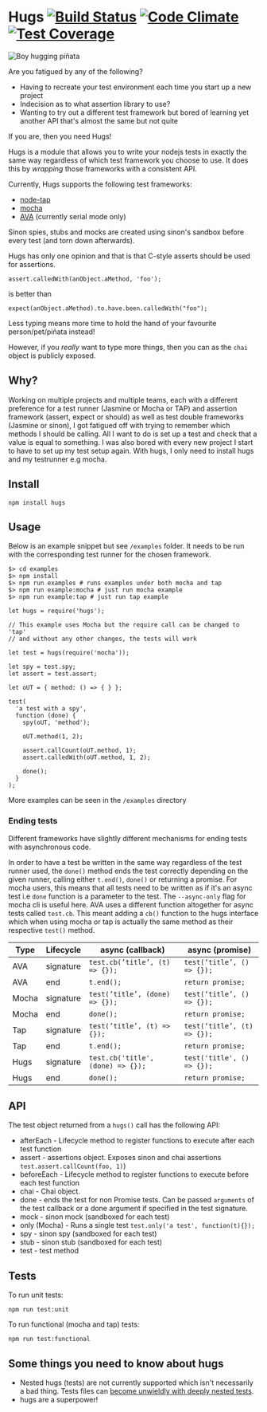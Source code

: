 # Hugs [![Build Status](https://travis-ci.org/lawrencec/hugs.svg?branch=master)](https://travis-ci.org/lawrencec/hugs) [![Code Climate](https://codeclimate.com/github/lawrencec/hugs/badges/gpa.svg)](https://codeclimate.com/github/lawrencec/hugs) [![Test Coverage](https://codeclimate.com/github/lawrencec/hugs/badges/coverage.svg)](https://codeclimate.com/github/lawrencec/hugs/coverage)

 ![Boy hugging piñata](https://i.giphy.com/SKElG8dQWhPdS.gif)

Are you fatigued by any of the following?

- Having to recreate your test environment each time you start up a new project
- Indecision as to what assertion library to use?
- Wanting to try out a different test framework but bored of learning yet another API that's almost the same but not quite

If you are, then you need Hugs!

Hugs is a module that allows you to write your nodejs tests in exactly the same way regardless of which test framework you choose to use.
It does this by *wrapping* those frameworks with a consistent API.

Currently, Hugs supports the following test frameworks:

- [node-tap](http://www.node-tap.org/)
- [mocha](https://mochajs.org/)
- [AVA](https://github.com/avajs/ava) (currently serial mode only)

Sinon spies, stubs and mocks are created using sinon's sandbox before every test (and torn down afterwards).

Hugs has only one opinion and that is that C-style asserts should be used for assertions.

```
assert.calledWith(anObject.aMethod, 'foo');
```

is better than

```
expect(anObject.aMethod).to.have.been.calledWith("foo");
```

Less typing means more time to hold the hand of your favourite person/pet/piñata instead!

However, if you *really* want to type more things, then you can as the `chai` object is publicly exposed.

## Why?

Working on multiple projects and multiple teams, each with a different preference for a test runner (Jasmine or Mocha or TAP) and assertion framework (assert, expect or should) as well as test double frameworks (Jasmine or sinon), I got fatigued off with trying to remember which methods I should be calling.
All I want to do is set up a test and check that a value is equal to something. I was also bored with every new project I start to have to set up my test setup again. With hugs, I only need to install hugs and my testrunner e.g mocha.


## Install

```
npm install hugs
```

## Usage

Below is an example snippet but see `/examples` folder. It needs to be run with the corresponding test runner for the chosen framework.

```
$> cd examples
$> npm install
$> npm run examples # runs examples under both mocha and tap
$> npm run example:mocha # just run mocha example
$> npm run example:tap # just run tap example
```

```
let hugs = require('hugs');

// This example uses Mocha but the require call can be changed to 'tap'
// and without any other changes, the tests will work

let test = hugs(require('mocha'));

let spy = test.spy;
let assert = test.assert;

let oUT = { method: () => { } };

test(
  'a test with a spy',
  function (done) {
    spy(oUT, 'method');

    oUT.method(1, 2);

    assert.callCount(oUT.method, 1);
    assert.calledWith(oUT.method, 1, 2);

    done();
  }
);

```

More examples can be seen in the `/examples` directory

### Ending tests

Different frameworks have slightly different mechanisms for ending tests with asynchronous code.

In order to have a test be written in the same way regardless of the test runner used, the `done()` method ends the test correctly depending on the given runner, calling either `t.end()`, `done()` or returning a promise.
For mocha users, this means that all tests need to be written as if it's an async test i.e `done` function is a parameter to the test. The `--async-only` flag for mocha cli is useful here.
AVA uses a different function altogether for async tests called `test.cb`. This meant adding a `cb()` function to the hugs interface which when using mocha or tap is actually the same method as their respective `test()` method.
 

| Type    | Lifecycle | async (callback)                    | async (promise)                            |
|---------|-----------|-------------------------------------|--------------------------------------------|
| AVA     | signature | `test.cb(’title’, (t) => {});`      | `test(‘title’, () => {});`                 |
| AVA     | end       | `t.end();`                          | `return promise;`                          |
| Mocha   | signature | `test(’title’, (done) => {});`      | `test(‘title’, () => {});`                 |
| Mocha   | end       | `done();`                           | `return promise;`                          |
| Tap     | signature | `test(’title’, (t) => {});`         | `test(‘title’, (t) => {});`                |
| Tap     | end       | `t.end();`                          | `return promise;`                          |
| Hugs    | signature | `test.cb('title', (done) => {});`      | `test('title', () => {});`                 |
| Hugs    | end       | `done();`                           | `return promise;`                          |


## API

The test object returned from a `hugs()` call has the following API:

- afterEach - Lifecycle method to register functions to execute after each test function
- assert - assertions object. Exposes sinon and chai assertions `test.assert.callCount(foo, 1)`)
- beforeEach - Lifecycle method to register functions to execute before each test function
- chai - Chai object.
- done - ends the test for non Promise tests. Can be passed `arguments` of the test callback or a done argument if specified in the test signature.  
- mock - sinon mock (sandboxed for each test)
- only (Mocha) - Runs a single test `test.only('a test', function(t){});`
- spy - sinon spy (sandboxed for each test)
- stub - sinon stub (sandboxed for each test)
- test -  test method

## Tests

To run unit tests:

```
npm run test:unit
```

To run functional (mocha and tap) tests:

```
npm run test:functional
```

## Some things you need to know about hugs
- Nested hugs (tests) are not currently supported which isn't necessarily a bad thing. Tests files can [become unwieldly with deeply nested tests](https://www.briefs.fm/3-minutes-with-kent/27).
- hugs are a superpower!



